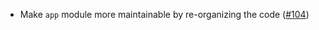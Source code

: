 - Make `app` module more maintainable by re-organizing the code
  ([#104](https://github.com/informalsystems/basecoin-rs/issues/104))
